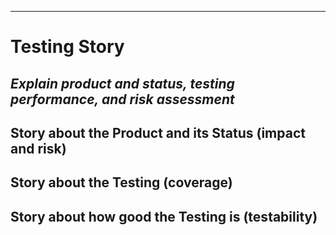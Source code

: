 -------------------------------------------------------------------------------
# Testing Story
_Explain product and status, testing performance, and risk assessment_
-------------------------------------------------------------------------------

Story about the Product and its Status (impact and risk)
--------------------------------------------------------

Story about the Testing (coverage)
----------------------------------

Story about how good the Testing is (testability)
-------------------------------------------------


